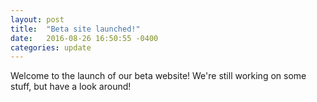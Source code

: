 ```yaml
---
layout: post
title:  "Beta site launched!"
date:   2016-08-26 16:50:55 -0400
categories: update
---
```

Welcome to the launch of our beta website! We're still working on some stuff, but have a look around!
